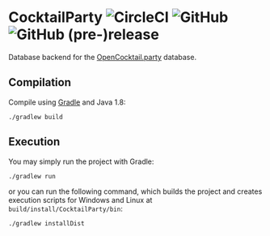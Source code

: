 # CocktailParty ![CircleCI](https://img.shields.io/circleci/project/github/OpenAlcoholics/CocktailParty.svg) ![GitHub](https://img.shields.io/github/license/OpenAlcoholics/CocktailParty.svg) ![GitHub (pre-)release](https://img.shields.io/github/release/OpenAlcoholics/CocktailParty/all.svg)

Database backend for the [OpenCocktail.party](http://OpenCocktail.party) database.

## Compilation
Compile using [Gradle](https://gradle.org/) and Java 1.8:
```
./gradlew build
```

## Execution
You may simply run the project with Gradle:
```
./gradlew run
```

or you can run the following command, which builds the project and creates execution 
scripts for Windows and Linux at `build/install/CocktailParty/bin`:
```
./gradlew installDist
```
